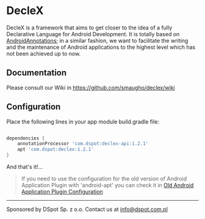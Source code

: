 # DecleX

DecleX is a framework that aims to get closer to the idea of a fully Declarative Language for Android Development. 
It is totally based on <a href="https://github.com/excilys/androidannotations/wiki" target="_blank">AndroidAnnotations</a>; in a similar fashion, we want to facilitate the writing and the maintenance of 
Android applications to the highest level which has not been achieved up to now.


## Documentation

Please consult our Wiki in https://github.com/smaugho/declex/wiki

## Configuration

Place the following lines in your app module build.gradle file:

```gradle

dependencies {
    annotationProcessor 'com.dspot:declex-api:1.2.1'
    apt 'com.dspot:declex:1.2.1'
}

```

And that's it!...

>If you need to use the configuration for the old version of Android Application Plugin with 'android-apt' you can check it in [Old Android Application Plugin Configuration](android_application_old.md)

-----------
Sponsored by DSpot Sp. z o.o. Contact us at info@dspot.com.pl

